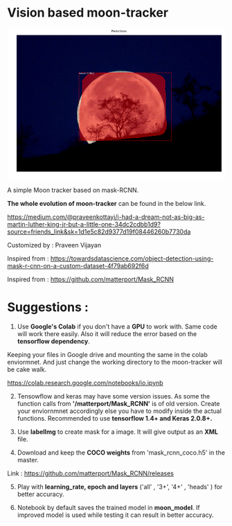 # Vision based moon-tracker

![alt text](https://github.com/praveenkottayi/moon-tracker/blob/master/cover/moon-set.png?raw=true)
 
A simple Moon tracker based on mask-RCNN.

**The whole evolution of moon-tracker** can be found in the below link. 

https://medium.com/@praveenkottayi/i-had-a-dream-not-as-big-as-martin-luther-king-jr-but-a-little-one-34dc2cdbb1d9?source=friends_link&sk=1d1e5c82d9377d19f08446260b7730da

Customized by : Praveen Vijayan

Inspired from : https://towardsdatascience.com/object-detection-using-mask-r-cnn-on-a-custom-dataset-4f79ab692f6d

Inspired from : https://github.com/matterport/Mask_RCNN


# Suggestions : 

1. Use **Google's Colab** if you don't have a **GPU** to work with. Same code will work there easily. 
Also it will reduce the error based on the **tensorflow dependency**. 

Keeping your files in Google drive and mounting the same in the colab enviormnet. 
And just change the working directory to the moon-tracker will be cake walk. 

https://colab.research.google.com/notebooks/io.ipynb

2. Tensowflow and keras may have some version issues. As some the function calls from **'/matterport/Mask_RCNN'** 
is of old version. Create your enviornmnet accordingly else you have to modify inside the actual functions.
Recommended to use **tensorflow 1.4+ and Keras 2.0.8+.** 

3. Use **labellmg** to create mask for a image. It will give output as an **XML** file. 

4. Download and keep the **COCO weights** from 'mask_rcnn_coco.h5' in the master. 

 Link : https://github.com/matterport/Mask_RCNN/releases

5. Play with **learning_rate, epoch  and layers** ('all' , '3+', '4+' , 'heads' ) for better accuracy.

6. Notebook by default saves the trained model in **moon_model**. 
If improved model is used while testing it can result in better accuracy. 

